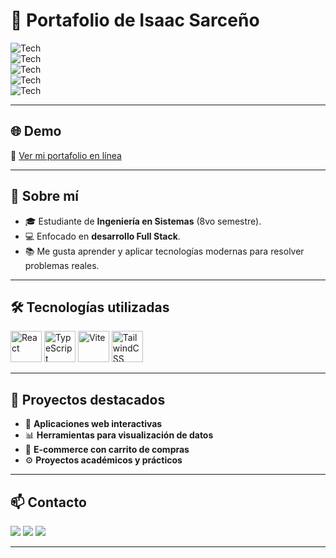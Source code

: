 # 🚀 Portafolio de Isaac Sarceño  
![Tech](https://img.shields.io/badge/React-20232A?style=for-the-badge&logo=react&logoColor=61DAFB)  
![Tech](https://img.shields.io/badge/Vite-646CFF?style=for-the-badge&logo=vite&logoColor=white)  
![Tech](https://img.shields.io/badge/Tailwind_CSS-38B2AC?style=for-the-badge&logo=tailwind-css&logoColor=white)  
![Tech](https://img.shields.io/badge/TypeScript-3178C6?style=for-the-badge&logo=typescript&logoColor=white)  
![Tech](https://img.shields.io/badge/shadcn/ui-000000?style=for-the-badge&logo=radix-ui&logoColor=white)  

---

## 🌐 Demo  
🔗 [Ver mi portafolio en línea](https://portafolioisaac-ten.vercel.app/)  

---

## 📌 Sobre mí  
- 🎓 Estudiante de **Ingeniería en Sistemas** (8vo semestre).  
- 💻 Enfocado en **desarrollo Full Stack**.  
- 📚 Me gusta aprender y aplicar tecnologías modernas para resolver problemas reales.  

---

## 🛠️ Tecnologías utilizadas  

<p align="left">
  <img src="https://cdn.jsdelivr.net/gh/devicons/devicon/icons/react/react-original.svg" width="50" alt="React"/>
  <img src="https://cdn.jsdelivr.net/gh/devicons/devicon/icons/typescript/typescript-original.svg" width="50" alt="TypeScript"/>
  <img src="https://cdn.jsdelivr.net/gh/devicons/devicon/icons/vite/vite-original.svg" width="50" alt="Vite"/>
  <img src="https://cdn.jsdelivr.net/gh/devicons/devicon/icons/tailwindcss/tailwindcss-plain.svg" width="50" alt="TailwindCSS"/>
</p>

---

## 📂 Proyectos destacados  
- 🌟 **Aplicaciones web interactivas**  
- 📊 **Herramientas para visualización de datos**  
- 🛒 **E-commerce con carrito de compras**  
- ⚙️ **Proyectos académicos y prácticos**  

---

## 📫 Contacto  
<p align="left">
  <a href="mailto:isaac.flores.dev@gmail.com"><img src="https://img.shields.io/badge/Email-D14836?style=for-the-badge&logo=gmail&logoColor=white"/></a>
  <a href="https://github.com/Aisaac2205"><img src="https://img.shields.io/badge/GitHub-100000?style=for-the-badge&logo=github&logoColor=white"/></a>
  <a href="https://www.linkedin.com/in/isaac-flores/" target="_blank"><img src="https://img.shields.io/badge/LinkedIn-0077B5?style=for-the-badge&logo=linkedin&logoColor=white"/></a>
</p>  

---
